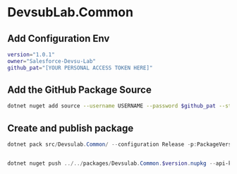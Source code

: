 # DevsubLab.Common

## Add Configuration Env
```bash
version="1.0.1"
owner="Salesforce-Devsu-Lab"
github_pat="[YOUR PERSONAL ACCESS TOKEN HERE]"
```

## Add the GitHub Package Source
```bash
dotnet nuget add source --username USERNAME --password $github_pat --store-password-in-clear-text --name github "https://nuget.pkg.github.com/$owner/index.json"
```

## Create and publish package

```powershell
dotnet pack src/Devsulab.Common/ --configuration Release -p:PackageVersion=$version -p:RepositoryUrl=https://github.com/$owner/DevsubLab.Common -o ../../packages


dotnet nuget push ../../packages/Devsulab.Common.$version.nupkg --api-key $github_pat --source "github"
```